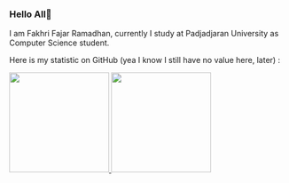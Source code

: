 ### Hello All👋
<p>I am Fakhri Fajar Ramadhan, currently I study at Padjadjaran University as Computer Science student. </p>
<p>Here is my statistic on GitHub (yea I know I still have no value here, later) : </p>
<p align="left">
<a href="https://github.com/fraamadhan">
  <img height="180em" src="https://github-readme-stats-eight-theta.vercel.app/api?username=fraamadhan&show_icons=true&theme=algolia&include_all_commits=true&count_private=true"/>
  <img height="180em" src="https://github-readme-stats-eight-theta.vercel.app/api/top-langs/?username=fraamadhan&layout=compact&langs_count=8&theme=algolia"/>
</a>
</p>
